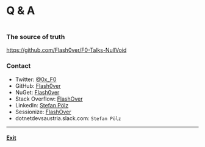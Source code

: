 # Q & A

```cs --project .\Snippets\Snippets.csproj --source-file .\Snippets\Code\QuestionAndAnswer.cs --region Q_A
```

### The source of truth
https://github.com/Flash0ver/F0-Talks-NullVoid

### Contact
* Twitter: [@0x_F0](https://twitter.com/0x_F0)
* GitHub: [Flash0ver](https://github.com/Flash0ver)
* NuGet: [Flash0ver](https://www.nuget.org/profiles/Flash0ver)
* Stack Overflow: [FlashOver](https://stackoverflow.com/users/10167996/flashover)
* LinkedIn: [Stefan Pölz](https://www.linkedin.com/in/stefan-pölz-068a271a1/)
* Sessionize: [FlashOver](https://sessionize.com/FlashOver)
* dotnetdevsaustria.slack.com: `Stefan Pölz`

---
#### [Exit](./Exit.md)
